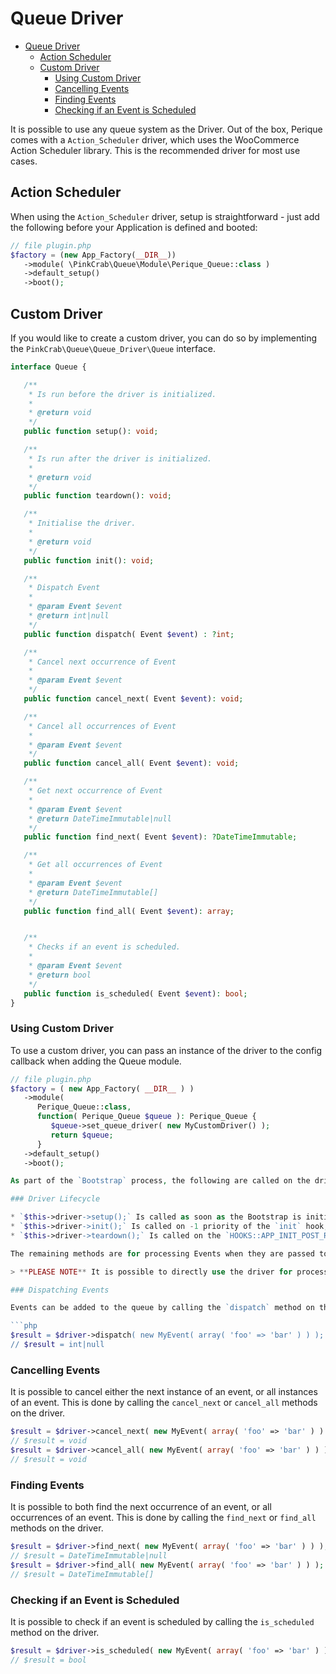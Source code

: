 # Queue Driver

- [Queue Driver](#queue-driver)
  - [Action Scheduler](#action-scheduler)
  - [Custom Driver](#custom-driver)
    - [Using Custom Driver](#using-custom-driver)
    - [Cancelling Events](#cancelling-events)
    - [Finding Events](#finding-events)
    - [Checking if an Event is Scheduled](#checking-if-an-event-is-scheduled)

It is possible to use any queue system as the Driver. Out of the box, Perique comes with a `Action_Scheduler` driver, which uses the WooCommerce Action Scheduler library. This is the recommended driver for most use cases.

## Action Scheduler

When using the `Action_Scheduler` driver, setup is straightforward - just add the following before your Application is defined and booted:

```php
// file plugin.php
$factory = (new App_Factory(__DIR__))
   ->module( \PinkCrab\Queue\Module\Perique_Queue::class )
   ->default_setup()
   ->boot();
```

## Custom Driver

If you would like to create a custom driver, you can do so by implementing the `PinkCrab\Queue\Queue_Driver\Queue` interface.

```php
interface Queue {

   /**
    * Is run before the driver is initialized.
    *
    * @return void
    */
   public function setup(): void;

   /**
    * Is run after the driver is initialized.
    *
    * @return void
    */
   public function teardown(): void;

   /**
    * Initialise the driver.
    *
    * @return void
    */
   public function init(): void;

   /**
    * Dispatch Event
    *
    * @param Event $event
    * @return int|null
    */
   public function dispatch( Event $event) : ?int;

   /**
    * Cancel next occurrence of Event
    *
    * @param Event $event
    */
   public function cancel_next( Event $event): void;

   /**
    * Cancel all occurrences of Event
    *
    * @param Event $event
    */
   public function cancel_all( Event $event): void;

   /**
    * Get next occurrence of Event
    *
    * @param Event $event
    * @return DateTimeImmutable|null
    */
   public function find_next( Event $event): ?DateTimeImmutable;

   /**
    * Get all occurrences of Event
    *
    * @param Event $event
    * @return DateTimeImmutable[]
    */
   public function find_all( Event $event): array;


   /**
    * Checks if an event is scheduled.
    *
    * @param Event $event
    * @return bool
    */
   public function is_scheduled( Event $event): bool;
}
```
### Using Custom Driver

To use a custom driver, you can pass an instance of the driver to the config callback when adding the Queue module.

```php
// file plugin.php
$factory = ( new App_Factory( __DIR__ ) )
   ->module( 
      Perique_Queue::class,
      function( Perique_Queue $queue ): Perique_Queue {
         $queue->set_queue_driver( new MyCustomDriver() );
         return $queue;
      }
   ->default_setup()
   ->boot();

As part of the `Bootstrap` process, the following are called on the driver:

### Driver Lifecycle

* `$this->driver->setup();` Is called as soon as the Bootstrap is initiated.
* `$this->driver->init();` Is called on -1 priority of the `init` hook, this ensures all Plugins are loaded.
* `$this->driver->teardown();` Is called on the `HOOKS::APP_INIT_POST_REGISTRATION` hook, which is triggered after the Application has been registered and all classes from the Registration Class list have been processed.

The remaining methods are for processing Events when they are passed to the driver.

> **PLEASE NOTE** It is possible to directly use the driver for processing events, but this is not recommended. Please see the [Queue Service and Queue Proxy Classes](queue-service.md) for more information on how to use the Queue Service.

### Dispatching Events

Events can be added to the queue by calling the `dispatch` method on the driver. This method takes an instance of `Event` and returns an `int` or `null` if the event was not dispatched.

```php
$result = $driver->dispatch( new MyEvent( array( 'foo' => 'bar' ) ) );
// $result = int|null
```

### Cancelling Events

It is possible to cancel either the next instance of an event, or all instances of an event. This is done by calling the `cancel_next` or `cancel_all` methods on the driver.

```php
$result = $driver->cancel_next( new MyEvent( array( 'foo' => 'bar' ) ) );
// $result = void
$result = $driver->cancel_all( new MyEvent( array( 'foo' => 'bar' ) ) );
// $result = void
```

### Finding Events

It is possible to both find the next occurrence of an event, or all occurrences of an event. This is done by calling the `find_next` or `find_all` methods on the driver.

```php
$result = $driver->find_next( new MyEvent( array( 'foo' => 'bar' ) ) );
// $result = DateTimeImmutable|null
$result = $driver->find_all( new MyEvent( array( 'foo' => 'bar' ) ) );
// $result = DateTimeImmutable[]
```

### Checking if an Event is Scheduled

It is possible to check if an event is scheduled by calling the `is_scheduled` method on the driver.

```php
$result = $driver->is_scheduled( new MyEvent( array( 'foo' => 'bar' ) ) );
// $result = bool
```
